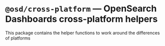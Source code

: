 # `@osd/cross-platform` — OpenSearch Dashboards cross-platform helpers

This package contains the helper functions to work around the differences of platforms
